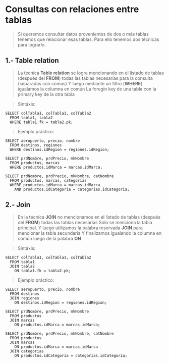 # Consultas con relaciones entre tablas

> Si queremos consultar datos provenientes de dos o más tablas tenemos que relacionar esas tablas. 
> Para ello tenemos dos técnicas para lograrlo.

## 1.- Table relation

> La técnica **Table relation** se logra mencionando en el listado de tablas (después del **FROM**) todas las tablas necesarias para la consulta (separadas con comas)
> Y luego mediante un filtro (**WHERE**) 
> igualamos la columna en común
> La foregin key de una tabla con la primary key de la otra tabla

> Sintáxis: 

    SELECT colTabla1, colTabla1, colTabla2  
      FROM tabla1, tabla2  
      WHERE tabla1.fk = tabla2.pk;

> Ejemplo práctico: 

    SELECT aeropuerto, precio, nombre  
      FROM destinos, regiones  
      WHERE destinos.idRegion = regiones.idRegion;  

    SELECT prdNombre, prdPrecio, mkNombre  
      FROM productos, marcas  
      WHERE productos.idMarca = marcas.idMarca;  

    SELECT prdNombre, prdPrecio, mkNombre, catNombre  
      FROM productos, marcas, categorias  
      WHERE productos.idMarca = marcas.idMarca  
        AND productos.idCategoria = categorias.idCategoria;  

## 2.- Join

> En la técnica **JOIN** no mencionamos en el listado de tablas (después del **FROM**) todas las tablas necesarias
> Sólo se menciona la tabla principal.
> Y luego utilizamos la palabra reservada **JOIN** 
> para mencionar la tabla secundaria
> Y finalizamos igualando la columna en común luego de la palabra **ON**

> Sintáxis:

    SELECT colTabla1, colTabla1, colTabla2  
      FROM tabla1 
      JOIN tabla2  
        ON tabla1.fk = tabla2.pk;

> Ejemplo práctico:

    SELECT aeropuerto, precio, nombre  
      FROM destinos
      JOIN regiones  
        ON destinos.idRegion = regiones.idRegion;  

    SELECT prdNombre, prdPrecio, mkNombre  
      FROM productos  
      JOIN marcas  
        ON productos.idMarca = marcas.idMarca;  

    SELECT prdNombre, prdPrecio, mkNombre, catNombre  
      FROM productos  
      JOIN marcas  
        ON productos.idMarca = marcas.idMarca  
      JOIN categorias
        ON productos.idCategoria = categorias.idCategoria;

